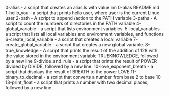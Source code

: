 0-alias - a script that creates an alias.ls with value rm 0-alias README.md
1-hello_you - a script that prints hello user, where user is the current Linux user
2-path - A script to append /action to the PATH variable
3-paths - A script to count the numbers of directories in the PATH variable
4-global_variable - a script that lists environment variables.
5-local_variables - a script that lists all local variables and environment variables, and functions
6-create_local_variable - a script that creates a local variable
7-create_global_variable - a script that creates a new global variable.
8-true_knowledge - A script that prints the result of the addition of 128 with the value stored in the environment variable TRUEKNOWLEDGE, followed by a new line
9-divide_and_rule - a script that prints the result of POWER divided by DIVIDE, followed by a new line.
10-love_exponent_breath - a script that displays the result of BREATH to the power LOVE
11-binary_to_decimal - a script that converts a number from base 2 to base 10
13-print_float - a script that prints a number with two decimal places, followed by a new line.
